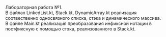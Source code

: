 Лабораторная работа №1.  
В файлах LinkedList.kt, Stack.kt, DynamicArray.kt реализация соотвественно односвязного списка, стэка и динамического массива.  
В файле Main.kt реализация преобразования инфиксной нотации в постфиксную с помощью стэка, реализованного в Stack.kt.   
